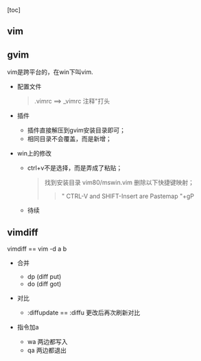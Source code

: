 [toc]

## vim



## gvim

vim是跨平台的，在win下叫vim.

- 配置文件
	> .vimrc ==> _vimrc
	> 注释"打头

- 插件
	- 插件直接解压到gvim安装目录即可；
	- 相同目录不会覆盖，而是新增；

- win上的修改
	- ctrl+v不是选择，而是弄成了粘贴；
		> 找到安装目录 vim80/mswin.vim 删除以下快捷键映射； 
		>> " CTRL-V and SHIFT-Insert are Pastemap 
		>> <C-V> "+gP
	- 待续

## vimdiff

vimdiff == vim -d a b

- 合并
	- dp (diff put)
	- do (diff got)

- 对比
	- :diffupdate == :diffu 更改后再次刷新对比

- 指令加a
	- wa 两边都写入
	- qa 两边都退出


